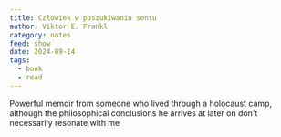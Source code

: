 ```yaml
---
title: Człowiek w poszukiwaniu sensu
author: Viktor E. Frankl
category: notes
feed: show
date: 2024-09-14
tags:
  - book
  - read
---
```

Powerful memoir from someone who lived through a holocaust camp, although the philosophical conclusions he arrives at later on don't necessarily resonate with me